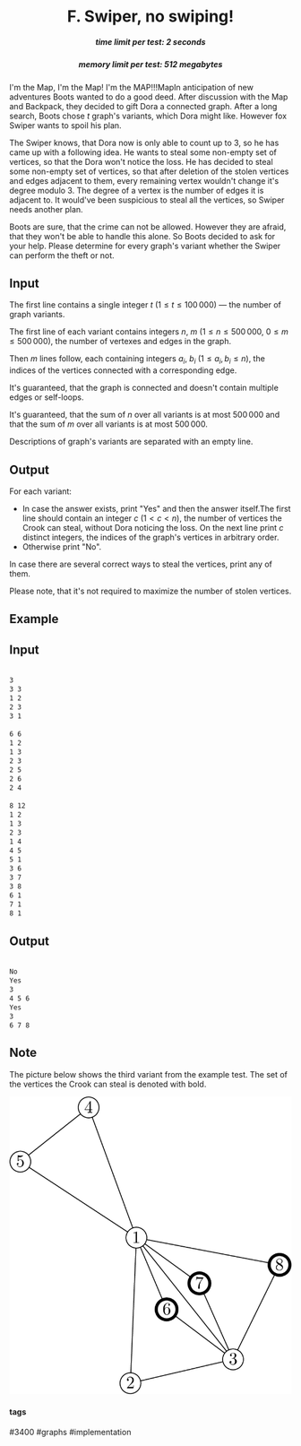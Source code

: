 <h1 style='text-align: center;'> F. Swiper, no swiping!</h1>

<h5 style='text-align: center;'>time limit per test: 2 seconds</h5>
<h5 style='text-align: center;'>memory limit per test: 512 megabytes</h5>

I'm the Map, I'm the Map! I'm the MAP!!!MapIn anticipation of new adventures Boots wanted to do a good deed. After discussion with the Map and Backpack, they decided to gift Dora a connected graph. After a long search, Boots chose $t$ graph's variants, which Dora might like. However fox Swiper wants to spoil his plan.

The Swiper knows, that Dora now is only able to count up to $3$, so he has came up with a following idea. He wants to steal some non-empty set of vertices, so that the Dora won't notice the loss. He has decided to steal some non-empty set of vertices, so that after deletion of the stolen vertices and edges adjacent to them, every remaining vertex wouldn't change it's degree modulo $3$. The degree of a vertex is the number of edges it is adjacent to. It would've been suspicious to steal all the vertices, so Swiper needs another plan.

Boots are sure, that the crime can not be allowed. However they are afraid, that they won't be able to handle this alone. So Boots decided to ask for your help. Please determine for every graph's variant whether the Swiper can perform the theft or not.

## Input

The first line contains a single integer $t$ ($1 \le t \le 100\,000$) — the number of graph variants.

The first line of each variant contains integers $n$, $m$ ($1 \le n \le 500\,000$, $0 \le m \le 500\,000$), the number of vertexes and edges in the graph.

Then $m$ lines follow, each containing integers $a_i$, $b_i$ ($1 \le a_i, b_i \le n$), the indices of the vertices connected with a corresponding edge.

It's guaranteed, that the graph is connected and doesn't contain multiple edges or self-loops.

It's guaranteed, that the sum of $n$ over all variants is at most $500\,000$ and that the sum of $m$ over all variants is at most $500\,000$.

Descriptions of graph's variants are separated with an empty line.

## Output

For each variant:

* In case the answer exists, print "Yes" and then the answer itself.The first line should contain an integer $c$ ($1 < c < n$), the number of vertices the Crook can steal, without Dora noticing the loss. On the next line print $c$ distinct integers, the indices of the graph's vertices in arbitrary order.
* Otherwise print "No".

In case there are several correct ways to steal the vertices, print any of them.

Please note, that it's not required to maximize the number of stolen vertices.

## Example

## Input


```

3
3 3
1 2
2 3
3 1

6 6
1 2
1 3
2 3
2 5
2 6
2 4

8 12
1 2
1 3
2 3
1 4
4 5
5 1
3 6
3 7
3 8
6 1
7 1
8 1

```
## Output


```

No
Yes
3
4 5 6
Yes
3
6 7 8

```
## Note

The picture below shows the third variant from the example test. The set of the vertices the Crook can steal is denoted with bold. 

 ![](images/36cd7edfb6c52895b68b0f6b83cbfb1852ad58d5.png) 

#### tags 

#3400 #graphs #implementation 